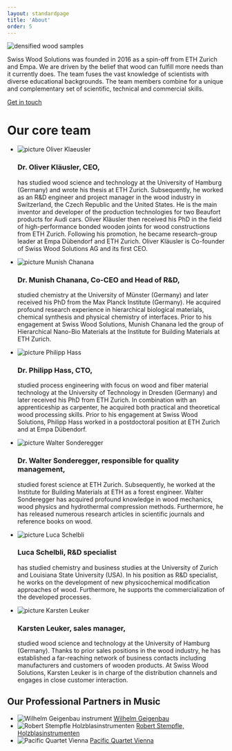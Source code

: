 ```yaml
---
layout: standardpage
title: 'About'
order: 5
---
```


<div class="full-width">
  <img srcset="/swisswoodsolutions/assets/images/team-cover_2x.jpg" src="/swisswoodsolutions/assets/images/team-cover.jpg" alt="densified wood samples" class="coverimg">
    <div class="wrap-grid-2">
        <p>Swiss Wood Solutions was founded in 2016 as a spin-off from ETH Zurich and Empa. We are driven by the belief that wood can fulfill more needs than it currently does. The team fuses the vast knowledge of scientists with diverse educational backgrounds. The team members combine for a unique and complementary set of scientific, technical and commercial skills.
        </p>
        <p><a class="btn-red" href="/swisswoodsolutions/Contact">Get in touch</a></p>
        <h1>Our core team</h1>
        <ul>
            <li>
                <img src="/swisswoodsolutions/assets/images/team_OK.jpg" alt="picture Oliver Klaeusler">
                <h3>Dr. Oliver Kläusler, CEO,</h3>
                <p>has studied wood science and technology at the University of Hamburg (Germany) and wrote his thesis at ETH Zurich. Subsequently, he worked as an R&D engineer and project manager in the wood industry in Switzerland, the Czech Republic and the United States. He is the main inventor and developer of the production technologies for two Beaufort products for Audi cars. Oliver Kläusler then received his PhD in the field of high-performance bonded wooden joints for wood constructions from ETH Zurich. Following his promotion, he became research-group leader at Empa Dübendorf and ETH Zurich. Oliver Kläusler is Co-founder of Swiss Wood Solutions AG and its first CEO.</p>
            </li>
            <li>
                <img src="/swisswoodsolutions/assets/images/team_MC.jpg" alt="picture Munish Chanana">
                <h3>Dr. Munish Chanana, Co-CEO and Head of R&D,</h3>
                <p>studied chemistry at the University of Münster (Germany) and later received his PhD from the Max Planck Institute (Germany). He acquired profound research experience in hierarchical biological materials, chemical synthesis and physical chemistry of interfaces. Prior to his engagement at Swiss Wood Solutions, Munish Chanana led the group of Hierarchical Nano-Bio Materials at the Institute for Building Materials at ETH Zurich.</p>
            </li>
            <li>
                <img src="/swisswoodsolutions/assets/images/team_PH.jpg" alt="picture Philipp Hass">
                <h3>Dr. Philipp Hass, CTO,</h3>
                <p>studied process engineering with focus on wood and fiber material technology at the University of Technology in Dresden (Germany) and later received his PhD from ETH Zurich. In combination with an apprenticeship as carpenter, he acquired both practical and theoretical wood processing skills. Prior to his engagement at Swiss Wood Solutions, Philipp Hass worked in a postdoctoral position at ETH Zurich and at Empa Dübendorf.</p>
            </li>
            <li>
                <img src="/swisswoodsolutions/assets/images/team_WS.jpg" alt="picture Walter Sonderegger">
                <h3>Dr. Walter Sonderegger, responsible for quality management,</h3>
                <p>studied forest science at ETH Zurich. Subsequently, he worked at the Institute for Building Materials at ETH as a forest engineer. Walter Sonderegger has acquired profound knowledge in wood mechanics, wood physics and hydrothermal compression methods. Furthermore, he has released numerous research articles in scientific journals and reference books on wood.</p>
            </li>
            <li>
                <img src="/swisswoodsolutions/assets/images/team_LS.jpg" alt="picture Luca Schelbli">
                <h3>Luca Schelbli, R&D specialist</h3>
                <p>has studied chemistry and business studies at the University of Zurich and Louisiana State University (USA). In his position as R&D specialist, he works on the development of new physicochemical modification approaches of wood. Furthermore, he supports the commercialization of the developed processes.</p>
            </li>
            <li>
                <img src="/swisswoodsolutions/assets/images/team_KL.jpg" alt="picture Karsten Leuker">
                <h3>Karsten Leuker, sales manager,</h3>
                <p>studied wood science and technology at the University of Hamburg (Germany). Thanks to prior sales positions in the wood industry, he has established a far-reaching network of business contacts including manufacturers and customers of wooden products. At Swiss Wood Solutions, Karsten Leuker is in charge of the distribution channels and engages in close customer interaction.</p>
            </li>
        </ul>
      </div>
  </div>
  <div class="full-width">
      <div class="wrap-grid-3">
      <h2>Our Professional Partners in Music</h2>
          <ul>
              <li>
                <img src="/swisswoodsolutions/assets/images/partner_wilhelm.jpg"
                alt="Wilhelm Geigenbau instrument">
                <a href="http://www.wilhelm-geigenbau.ch" target="blank">Wilhelm Geigenbau</a>
                </li>
              <li>
                <img src="/swisswoodsolutions/assets/images/partner_stempfle.jpg"
                alt="Robert Stempfle Holzblasinstrumenten">
                <a href="https://stempfle.ch/de/" target="blank">Robert Stempfle, Holzblasinstrumenten</a>
                </li>
              <li>
                <img src="/swisswoodsolutions/assets/images/partner_pqv.jpg"
                alt="Pacific Quartet Vienna">
                <a href="http://pacificquartet.com" target="blank">Pacific Quartet Vienna</a>
              </li>
          </ul>
      </div>
  </div>

